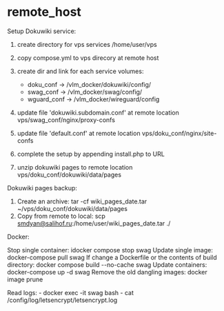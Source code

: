 # remote_host

Setup Dokuwiki service:

1. create directory for vps services /home/user/vps

2. copy compose.yml to vps direcory at remote host

3. create dir and link for each service volumes:
	- doku_conf -> /vlm_docker/dokuwiki/config/
	- swag_conf -> /vlm_docker/swag/config/
	- wguard_conf -> /vlm_docker/wireguard/config

4. update file 'dokuwiki.subdomain.conf' at remote location vps/swag_conf/nginx/proxy-confs 

5. update file 'default.conf' at remote location vps/doku_conf/nginx/site-confs

6. complete the setup by appending install.php to URL

7. unzip dokuwiki pages to remote location vps/doku_conf/dokuwiki/data/pages


Dokuwiki pages backup:

1. Create an archive: tar -cf wiki_pages_date.tar  ~/vps/doku_conf/dokuwiki/data/pages
2. Copy from remote to local: scp smdyan@salihof.ru:/home/user/wiki_pages_date.tar ./

Docker:

Stop single container: idocker compose stop swag
Update single image: docker-compose pull swag
If change a Dockerfile or the contents of build directory: docker compose build --no-cache swag
Update containers: docker-compose up -d swag
Remove the old dangling images: docker image prune

Read logs:
	- docker exec -it swag bash
	- cat /config/log/letsencrypt/letsencrypt.log
 
